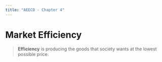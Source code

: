 ```yaml
---
title: "AEECO - Chapter 4"
---
```

# Market Efficiency
> **Efficiency** is producing the goods that society wants at the lowest possible price.












